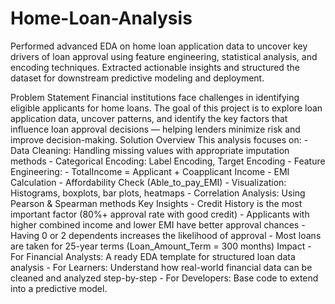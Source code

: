 # Home-Loan-Analysis
Performed advanced EDA on home loan application data to uncover key drivers of loan approval using feature engineering, statistical analysis, and encoding techniques. Extracted actionable insights and structured the dataset for downstream predictive modeling and deployment.

Problem Statement Financial institutions face challenges in identifying eligible applicants for home loans. The goal of this project is to explore loan application data, uncover patterns, and identify the key factors that influence loan approval decisions — helping lenders minimize risk and improve decision-making.
Solution Overview This analysis focuses on: - Data Cleaning: Handling missing values with appropriate imputation methods - Categorical Encoding: Label Encoding, Target Encoding - Feature Engineering: - TotalIncome = Applicant + Coapplicant Income - EMI Calculation - Affordability Check (Able_to_pay_EMI) - Visualization: Histograms, boxplots, bar plots, heatmaps - Correlation Analysis: Using Pearson & Spearman methods
Key Insights - Credit History is the most important factor (80%+ approval rate with good credit) - Applicants with higher combined income and lower EMI have better approval chances - Having 0 or 2 dependents increases the likelihood of approval - Most loans are taken for 25-year terms (Loan_Amount_Term = 300 months)
Impact - For Financial Analysts: A ready EDA template for structured loan data analysis - For Learners: Understand how real-world financial data can be cleaned and analyzed step-by-step - For Developers: Base code to extend into a predictive model.
